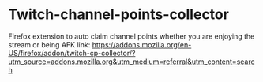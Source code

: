 # Twitch-channel-points-collector
Firefox extension to auto claim channel points whether you are enjoying the stream or being AFK
link: https://addons.mozilla.org/en-US/firefox/addon/twitch-cp-collector/?utm_source=addons.mozilla.org&utm_medium=referral&utm_content=search
